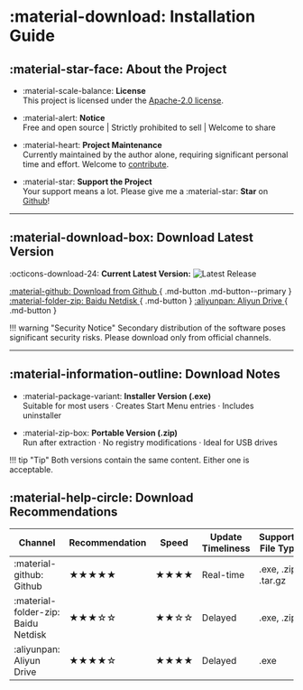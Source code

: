 # :material-download: Installation Guide

## :material-star-face: About the Project

<div class="grid cards" markdown>

- :material-scale-balance: **License**  
This project is licensed under the [Apache-2.0 license](../../about/license/).
  
- :material-alert: **Notice**  
Free and open source | Strictly prohibited to sell | Welcome to share 

- :material-heart: **Project Maintenance**  
Currently maintained by the author alone, requiring significant personal time and effort. Welcome to [contribute](../../community/contribution-guide/).

- :material-star: **Support the Project**  
Your support means a lot. Please give me a :material-star: **Star** on [Github](https://github.com/pyheight/ttk-file-explorer)!

</div>

---

## :material-download-box: Download Latest Version

:octicons-download-24: **Current Latest Version:**  ![Latest Release](https://img.shields.io/github/v/release/pyheight/ttk-file-explorer?color=blue&style=for-the-badge)

[ :material-github: Download from Github ](https://github.com/pyheight/ttk-file-explorer/releases/){ .md-button .md-button--primary }
[ :material-folder-zip: Baidu Netdisk ](https://pan.baidu.com/s/1vSv-7kPXn5cRM0jjd0-qtg?pwd=2023#/home/%2F/%2F){ .md-button }
[ :aliyunpan: Aliyun Drive ](https://www.aliyundrive.com/s/kooYQY65teA/){ .md-button }

!!! warning "Security Notice"
    Secondary distribution of the software poses significant security risks. Please download only from official channels.

---

## :material-information-outline: Download Notes

<div class="grid cards" markdown>

- :material-package-variant: **Installer Version (.exe)**  
  Suitable for most users · Creates Start Menu entries · Includes uninstaller
  
- :material-zip-box: **Portable Version (.zip)**  
  Run after extraction · No registry modifications · Ideal for USB drives

</div>

!!! tip "Tip"
    Both versions contain the same content. Either one is acceptable.

## :material-help-circle: Download Recommendations

| Channel | Recommendation | Speed | Update Timeliness | Supported File Types | Notes |
|---------|----------------|-------|-------------------|----------------------|-------|
| :material-github: Github | ★★★★★ | ★★★★ | Real-time | .exe, .zip, .tar.gz | Official preferred |
| :material-folder-zip: Baidu Netdisk | ★★★☆☆ | ★★☆☆ | Delayed | .exe, .zip | Requires login |
| :aliyunpan: Aliyun Drive | ★★★★☆ | ★★★★ | Delayed | .exe | Recommended backup |

